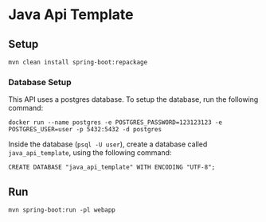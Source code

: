 # Java Api Template

## Setup
```mvn clean install spring-boot:repackage```

### Database Setup
This API uses a postgres database. To setup the database, run the following command:

```docker run --name postgres -e POSTGRES_PASSWORD=123123123 -e POSTGRES_USER=user -p 5432:5432 -d postgres```

Inside the database (`psql -U user`), create a database called ```java_api_template```, using the following command:

```CREATE DATABASE "java_api_template" WITH ENCODING "UTF-8";```

## Run
```mvn spring-boot:run -pl webapp```




